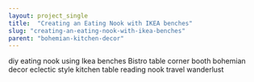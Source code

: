 ```yaml
---
layout: project_single
title:  "Creating an Eating Nook with IKEA benches"
slug: "creating-an-eating-nook-with-ikea-benches"
parent: "bohemian-kitchen-decor"
---
```

diy eating nook using Ikea benches Bistro table corner booth bohemian decor eclectic style kitchen table reading nook travel wanderlust